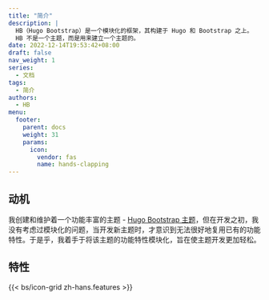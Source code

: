 ```yaml
---
title: "简介"
description: |
  HB（Hugo Bootstrap）是一个模块化的框架，其构建于 Hugo 和 Bootstrap 之上。
  HB 不是一个主题，而是用来建立一个主题的。
date: 2022-12-14T19:53:42+08:00
draft: false
nav_weight: 1
series:
  - 文档
tags:
  - 简介
authors:
  - HB
menu:
  footer:
    parent: docs
    weight: 31
    params:
      icon:
        vendor: fas
        name: hands-clapping
---
```


## 动机

我创建和维护着一个功能丰富的主题 - [Hugo Bootstrap 主题](https://hbs.razonyang.com/)，但在开发之初，我没有考虑过模块化的问题，当开发新主题时，才意识到无法很好地复用已有的功能特性。于是乎，我着手于将该主题的功能特性模块化，旨在使主题开发更加轻松。

## 特性

{{< bs/icon-grid zh-hans.features >}}
